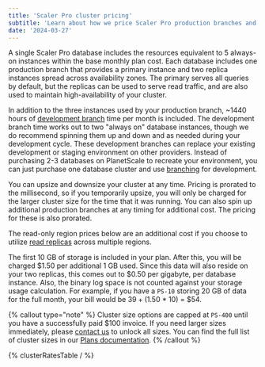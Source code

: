 ```yaml
---
title: 'Scaler Pro cluster pricing'
subtitle: 'Learn about how we price Scaler Pro production branches and read-only regions.'
date: '2024-03-27'
---
```


A single Scaler Pro database includes the resources equivalent to 5 always-on instances within the base monthly plan cost.
Each database includes one production branch that provides a primary instance and two replica instances spread across availability zones.
The primary serves all queries by default, but the replicas can be used to serve read traffic, and are also used to maintain high-availability of your cluster.

In addition to the three instances used by your production branch, ~1440 hours of [development branch](/docs/concepts/planetscale-plans#development-branches) time per month is included.
The development branch time works out to two "always on" database instances, though we do recommend spinning them up and down and as needed during your development cycle.
These development branches can replace your existing development or staging environment on other providers.
Instead of purchasing 2-3 databases on PlanetScale to recreate your environment, you can just purchase one database cluster and use [branching](/docs/concepts/branching) for development.

You can upsize and downsize your cluster at any time. Pricing is prorated to the millisecond, so if you temporarily upsize, you will only be charged for the larger cluster size for the time that it was running. You can also spin up additional production branches at any timing for additional cost. The pricing for these is also prorated.

The read-only region prices below are an additional cost if you choose to utilize [read replicas](/docs/concepts/read-only-regions) across multiple regions.

The first 10 GB of storage is included in your plan.
After this, you will be charged $1.50 per additional 1 GB used.
Since this data will also reside on your two replicas, this comes out to $0.50 per gigabyte, per database instance.
Also, the binary log space is not counted against your storage usage calculation.
For example, if you have a `PS-10` storing 20 GB of data for the full month, your bill would be $39 + ($1.50 \* 10) = $54.

{% callout type="note" %}
Cluster size options are capped at `PS-400` until you have a successfully paid $100 invoice. If you need larger sizes immediately, please [contact us](/contact) to unlock all sizes. You can find the full list of cluster sizes in our [Plans documentation](/docs/concepts/planetscale-plans#scaler-pro).
{% /callout %}

{% clusterRatesTable / %}
